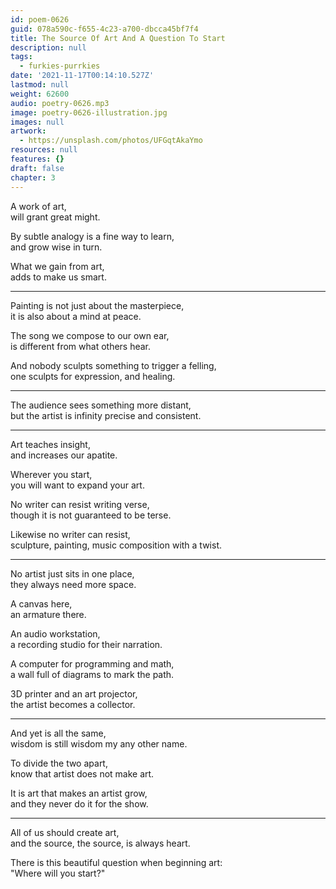 ```yaml
---
id: poem-0626
guid: 078a590c-f655-4c23-a700-dbcca45bf7f4
title: The Source Of Art And A Question To Start
description: null
tags:
  - furkies-purrkies
date: '2021-11-17T00:14:10.527Z'
lastmod: null
weight: 62600
audio: poetry-0626.mp3
image: poetry-0626-illustration.jpg
images: null
artwork:
  - https://unsplash.com/photos/UFGqtAkaYmo
resources: null
features: {}
draft: false
chapter: 3
---
```


A work of art,\
will grant great might.

By subtle analogy is a fine way to learn,\
and grow wise in turn.

What we gain from art,\
adds to make us smart.

---

Painting is not just about the masterpiece,\
it is also about a mind at peace.

The song we compose to our own ear,\
is different from what others hear.

And nobody sculpts something to trigger a felling,\
one sculpts for expression, and healing.

---

The audience sees something more distant,\
but the artist is infinity precise and consistent.

---

Art teaches insight,\
and increases our apatite.

Wherever you start,\
you will want to expand your art.

No writer can resist writing verse,\
though it is not guaranteed to be terse.

Likewise no writer can resist,\
sculpture, painting, music composition with a twist.

---

No artist just sits in one place,\
they always need more space.

A canvas here,\
an armature there.

An audio workstation,\
a recording studio for their narration.

A computer for programming and math,\
a wall full of diagrams to mark the path.

3D printer and an art projector,\
the artist becomes a collector.

---

And yet is all the same,\
wisdom is still wisdom my any other name.

To divide the two apart,\
know that artist does not make art.

It is art that makes an artist grow,\
and they never do it for the show.

---

All of us should create art,\
and the source, the source, is always heart.

There is this beautiful question when beginning art:\
"Where will you start?"
